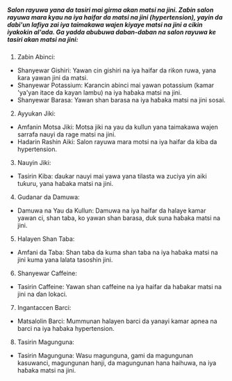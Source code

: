 ##### Salon rayuwa yana da tasiri mai girma akan matsi na jini. Zaɓin salon rayuwa mara kyau na iya haifar da matsi na jini (hypertension), yayin da ɗabi'un lafiya zai iya taimakawa wajen kiyaye matsi na jini a cikin iyakokin al'ada. Ga yadda abubuwa daban-daban na salon rayuwa ke tasiri akan matsi na jini:

1. Zaɓin Abinci:
  - Shanyewar Gishiri: Yawan cin gishiri na iya haifar da riƙon ruwa, yana ƙara yawan jini da matsi.
  - Shanyewar Potassium: Ƙarancin abinci mai yawan potassium (kamar 'ya'yan itace da kayan lambu) na iya haɓaka matsi na jini.
  - Shanyewar Barasa: Yawan shan barasa na iya haɓaka matsi na jini sosai.

2. Ayyukan Jiki:
  - Amfanin Motsa Jiki: Motsa jiki na yau da kullun yana taimakawa wajen sarrafa nauyi da rage matsi na jini.
  - Hadarin Rashin Aiki: Salon rayuwa mara motsi na iya haifar da kiba da hypertension.

3. Nauyin Jiki:
  - Tasirin Kiba: ɗaukar nauyi mai yawa yana tilasta wa zuciya yin aiki tuƙuru, yana haɓaka matsi na jini.

4. Gudanar da Damuwa:
  - Damuwa na Yau da Kullun: Damuwa na iya haifar da halaye kamar yawan ci, shan taba, ko yawan shan barasa, duk suna haɓaka matsi na jini.

5. Halayen Shan Taba:
  - Amfani da Taba: Shan taba da kuma shan taba na iya haɓaka matsi na jini kuma yana lalata tasoshin jini.

6. Shanyewar Caffeine:
  - Tasirin Caffeine: Yawan shan caffeine na iya haifar da haɓakar matsi na jini na ɗan lokaci.

7. Ingantaccen Barci:
  - Matsalolin Barci: Mummunan halayen barci da yanayi kamar apnea na barci na iya haɓaka hypertension.

8. Tasirin Magunguna:
  - Tasirin Magunguna: Wasu magunguna, gami da magungunan kasuwanci, magungunan hanji, da magungunan hana haihuwa, na iya haɓaka matsi na jini.